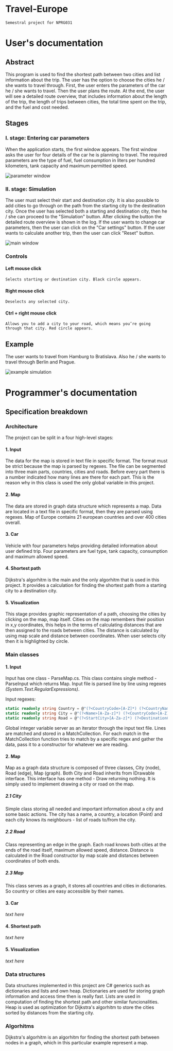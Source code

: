 # Travel-Europe
    Semestral project for NPRG031
    
# User's documentation
## Abstract
This program is used to find the shortest path between two cities and list information about the trip. The user has the option to choose the cities he / she wants to travel through. First, the user enters the parameters of the car he / she wants to travel. Then the user plans the route. At the end, the user will see a detailed route overview, that includes information about the length of the trip, the length of trips between cities, the total time spent on the trip, and the fuel and cost needed.

## Stages
### I. stage: Entering car parameters
When the application starts, the first window appears. The first window asks the user for four details of the car he is planning to     travel. The required parameters are the type of fuel, fuel consumption in liters per hundred kilometers, tank capacity and maximum        permitted speed. 
   
   ![parameter window](https://i.imgur.com/J0x7qln.jpg)
   
### II. stage: Simulation
The user must select their start and destination city. It is also possible to add cities to go through on the path
from the starting city to the destination city. Once the user has selected both a starting and destination city, then he / she can       proceed to the "Simulation" button. After clicking the button the detailed route overview is shown in the log. If the user wants to      change car parameters, then the user can click on the "Car settings" button. If the user wants to calculate another trip, then the user  can click "Reset" button.
  
   ![main window](https://i.imgur.com/c0HX3Wr.jpg)
  
### Controls
#### Left mouse click
    Selects starting or destination city. Black circle appears.
    
#### Right mouse click
    Deselects any selected city.
    
#### Ctrl + right mouse click
    Allows you to add a city to your road, which means you’re going through that city. Red circle appears.
    
## Example
  
The user wants to travel from Hamburg to Bratislava. Also he / she wants to travel through Berlin and Prague.

![example simulation](https://i.imgur.com/M7h8NFe.jpg)

# Programmer's documentation

## Specification breakdown

### Architecture
The project can be split in a four high-level stages:
#### 1. Input
   The data for the map is stored in text file in specific format. The format must be strict because the map is parsed by regexes.
   The file can be segmented into three main parts, countries, cities and roads. Before every part there is a number indicated
   how many lines are there for each part. This is the reason why in this class is used the only global variable in this project.
   
#### 2. Map
   The data are stored in graph data structure which represents a map. Data are located in a text file in specific format, then they are    parsed using regexes. Map of Europe contains 21 european countries and over 400 cities overall.
#### 3. Car
   Vehicle with four parameters helps providing detailed information about user defined trip. Four parameters are fuel type, tank          capacity, consumption and maximum allowed speed.
#### 4. Shortest path
   Dijkstra's algorhitm is the main and the only algorhitm that is used in this project. It provides a calculation for finding the          shortest path from a starting city to a destination city.
#### 5. Visualization
   This stage provides graphic representation of a path, choosing the cities by clicking on the map, map itself.
   Cities on the map remembers their position in x,y coordinates, this helps in the terms of calculating distances that are then
   assigned to the roads between cities. The distance is calculated by using map scale and distance between coordinates. When user
   selects city then it is highlighted by circle.

### Main classes
#### 1. Input
Input has one class - ParseMap.cs. This class contains single method - ParseInput which returns Map.
Input file is parsed line by line using regexes _(System.Text.RegularExpressions)_.

Input regexes:
   ```csharp
   static readonly string Country = @"(?<CountryCode>[A-Z]*) (?<CountryName>[A-Za-z]*) (?<CurrencyCode>[A-Z]*)";
   static readonly string City = @"(?<Name>[A-Za-z]*) (?<CountryCode>[A-Z]*) (?<XCoord>\d+) (?<YCoord>\d+)";
   static readonly string Road = @"(?<StartCity>[A-Za-z]*) (?<DestinationCity>[A-Za-z]*) (?<MaxAllowedSpeed>\d+)";
   ```

Global integer variable server as an iterator through the input text file. Lines are matched and stored in a MatchCollection.
For each match in the MatchCollection function tries to match by a specific regex and gather the data, pass it to a constructor for whatever we are reading.

#### 2. Map
Map as a graph data structure is composed of three classes, City (node), Road (edge), Map (graph). 
Both City and Road inherits from IDrawable interface. This interface has one method - Draw returning nothing. It is simply used to implement drawing a city or road on the map.

##### 2.1 City
Simple class storing all needed and important information about a city and some basic actions. The city has a name, a country, a location (Point) and each city knows its neighbours - list of roads to/from the city.

##### 2.2 Road
Class representing an edge in the graph. Each road knows both cities at the ends of the road itself, maximum allowed speed, distance.
Distance is calculated in the Road constructor by map scale and distances between coordinates of both ends.

##### 2.3 Map
This class serves as a graph, it stores all countries and cities in dictionaries. So country or cities are easy accessible by their names.

#### 3. Car
_text here_

#### 4. Shortest path
_text here_

#### 5. Visualization
_text here_

### Data structures
Data structures implemented in this project are C# generics such as dictionaries and lists and own heap. Dictionaries are used for storing graph information and access time then is really fast. Lists are used in computation of finding the shortest path and other similar funcionalities. Heap is used as optimization for Dijkstra's algorhitm to store the cities sorted by distances from the starting city.

### Algorhitms
Dijkstra's algorhitm is an algorhitm for finding the shortest path between nodes in a graph, which in this particular example represent a map.
